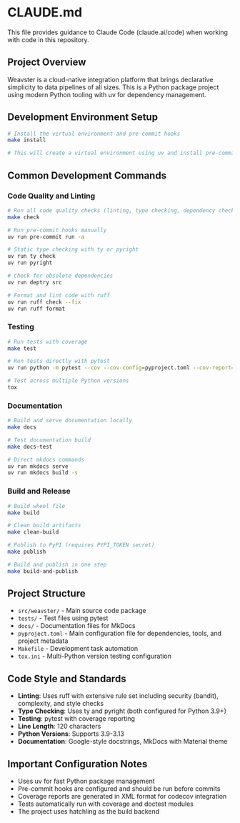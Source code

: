 # CLAUDE.md

This file provides guidance to Claude Code (claude.ai/code) when working with code in this repository.

## Project Overview

Weavster is a cloud-native integration platform that brings declarative simplicity to data pipelines of all sizes. This is a Python package project using modern Python tooling with uv for dependency management.

## Development Environment Setup

```bash
# Install the virtual environment and pre-commit hooks
make install

# This will create a virtual environment using uv and install pre-commit hooks
```

## Common Development Commands

### Code Quality and Linting
```bash
# Run all code quality checks (linting, type checking, dependency checks)
make check

# Run pre-commit hooks manually
uv run pre-commit run -a

# Static type checking with ty or pyright
uv run ty check
uv run pyright

# Check for obsolete dependencies
uv run deptry src

# Format and lint code with ruff
uv run ruff check --fix
uv run ruff format
```

### Testing
```bash
# Run tests with coverage
make test

# Run tests directly with pytest
uv run python -m pytest --cov --cov-config=pyproject.toml --cov-report=xml

# Test across multiple Python versions
tox
```

### Documentation
```bash
# Build and serve documentation locally
make docs

# Test documentation build
make docs-test

# Direct mkdocs commands
uv run mkdocs serve
uv run mkdocs build -s
```

### Build and Release
```bash
# Build wheel file
make build

# Clean build artifacts
make clean-build

# Publish to PyPI (requires PYPI_TOKEN secret)
make publish

# Build and publish in one step
make build-and-publish
```

## Project Structure

- `src/weavster/` - Main source code package
- `tests/` - Test files using pytest
- `docs/` - Documentation files for MkDocs
- `pyproject.toml` - Main configuration file for dependencies, tools, and project metadata
- `Makefile` - Development task automation
- `tox.ini` - Multi-Python version testing configuration

## Code Style and Standards

- **Linting**: Uses ruff with extensive rule set including security (bandit), complexity, and style checks
- **Type Checking**: Uses ty and pyright (both configured for Python 3.9+)
- **Testing**: pytest with coverage reporting
- **Line Length**: 120 characters
- **Python Versions**: Supports 3.9-3.13
- **Documentation**: Google-style docstrings, MkDocs with Material theme

## Important Configuration Notes

- Uses uv for fast Python package management
- Pre-commit hooks are configured and should be run before commits
- Coverage reports are generated in XML format for codecov integration
- Tests automatically run with coverage and doctest modules
- The project uses hatchling as the build backend

